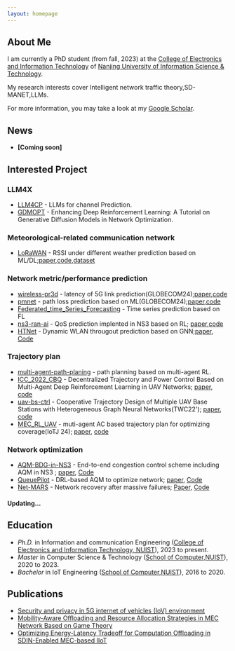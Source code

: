 ```yaml
---
layout: homepage
---
```


## About Me

I am currently a PhD student (from fall, 2023) at the [College of Electronics and Information Technology](https://dxy.nuist.edu.cn/) of [Nanjing University of Information Science & Technology](https://www.nuist.edu.cn/main.htm). 

My research interests cover Intelligent network traffic theory,SD-MANET,LLMs. 

For more information, you may take a look at my [Google Scholar](https://scholar.google.com/citations?user=0MAUpm4AAAAJ&hl=en&oi=ao).



## News

- **[Coming soon]** 





## Interested Project

### LLM4X
* [LLM4CP](https://github.com/liuboxun/LLM4CP) - LLMs for channel Prediction. 
* [GDMOPT](https://github.com/changsenxia/GDMOPT) - Enhancing Deep Reinforcement Learning: A Tutorial on Generative Diffusion Models in Network Optimization.

### Meteorological-related communication network
* [LoRaWAN](https://github.com/renata-rojasg/LoRaWAN/) - RSSI under different weather prediction based on ML/DL;[paper](https://www.sciencedirect.com/science/article/pii/S1389128624000902),[code](https://github.com/renata-rojasg/LoRaWAN/),[dataset](https://github.com/emanueleg/lora-rssi)

### Network metric/performance prediction
* [wireless-pr3d](https://github.com/samiemostafavi/wireless-pr3d) - latency of 5G link prediction(GLOBECOM24);[paper](https://ieeexplore.ieee.org/abstract/document/10437281),[code](https://github.com/samiemostafavi/wireless-pr3d)
* [pmnet](https://github.com/abman23/pmnet) - path loss prediction based on ML(GLOBECOM24);[paper](https://arxiv.org/abs/2312.03950),[code](https://github.com/abman23/pmnet)
* [Federated_time_Series_Forecasting](https://github.com/vperifan/Federated-Time-Series-Forecasting) - Time series prediction based on FL
* [ns3-ran-ai](https://github.com/signetlabdei/ns3-ran-ai) - QoS prediction implented in NS3 based on RL; [paper](https://ieeexplore.ieee.org/abstract/document/9771590/authors#authors),[code](https://github.com/signetlabdei/ns3-ran-ai)
* [HTNet](https://github.com/tedzhouhk/HTNet) - Dynamic WLAN througout prediction based on GNN;[paper](https://ieeexplore.ieee.org/document/10229047), [Code](https://github.com/tedzhouhk/HTNet)
 


### Trajectory plan
* [multi-agent-path-planing](https://github.com/changsenxia/multi_agent_path_planning) - path planning based on multi-agent RL.
* [ICC_2022_CBQ](https://github.com/chenbq/ICC_2022_CBQ) - Decentralized Trajectory and Power Control Based on Multi-Agent Deep Reinforcement  Learning in UAV Networks; [paper](https://ieeexplore.ieee.org/abstract/document/9838637), [code](https://github.com/chenbq/ICC_2022_CBQ)
* [uav-bs-ctrl](https://github.com/zhangxiaochen95/uav_bs_ctrl) -  Cooperative Trajectory Design of Multiple UAV Base Stations with Heterogeneous Graph Neural Networks(TWC22'); [paper](https://ieeexplore.ieee.org/document/9892688), [code](https://github.com/zhangxiaochen95/uav_bs_ctrl)
* [MEC_RL_UAV](https://github.com/zhuzhongzhi-50/MEC_RL_UAV/tree/test_DT_plus) - muti-agent AC based trajectory plan for optimizing coverage(IoTJ 24); [paper](https://ieeexplore.ieee.org/abstract/document/10458909), [code](https://github.com/zhuzhongzhi-50/MEC_RL_UAV/tree/test_DT_plus)



### Network optimization
* [AQM-BDG-in-NS3](https://github.com/ChangWu98/AQM-BDG-in-NS3) - End-to-end congestion control scheme including AQM in NS3 ; [paper](https://ieeexplore.ieee.org/abstract/document/10118624), [Code](https://github.com/ChangWu98/AQM-BDG-in-NS3)
* [QueuePilot](https://github.com/2dm/QueuePilot) - DRL-based AQM to optimize network; [paper](https://ieeexplore.ieee.org/abstract/document/10228975/), [Code](https://github.com/2dm/QueuePilot)
* [Net-MARS](https://github.com/matteoprata/Net-MARS.git) - Network recovery after massive failures; [Paper](https://ieeexplore.ieee.org/abstract/document/10228861/), [Code](https://github.com/matteoprata/Net-MARS.git)

#### Updating...




## Education

* *Ph.D.* in Information and communication Engineering ([College of Electronics and Information Technology, NUIST](https://dxy.nuist.edu.cn/)), 2023 to present.
* *Master* in Computer Science & Technology ([School of Computer,NUIST](https://scs.nuist.edu.cn/main.htm)), 2020 to 2023.
* *Bachelor* in IoT Engineering ([School of Computer,NUIST](https://scs.nuist.edu.cn/main.htm)), 2016 to 2020.

## Publications
* [Security and privacy in 5G internet of vehicles (IoV) environment](chrome-extension://efaidnbmnnnibpcajpcglclefindmkaj/https://www.researchgate.net/profile/Benjamin-Osibo/publication/353807350_Security_and_Privacy_in_5G_Internet_of_Vehicles_IoV_Environment/links/6112cd9f0c2bfa282a372dff/Security-and-Privacy-in-5G-Internet-of-Vehicles-IoV-Environment.pdf)
* [Mobility-Aware Offloading and Resource Allocation Strategies in MEC Network Based on Game Theory](https://onlinelibrary.wiley.com/doi/full/10.1155/2023/5216943)
* [Optimizing Energy-Latency Tradeoff for Computation Offloading in SDIN-Enabled MEC-based IIoT](https://itiis.org/digital-library/38222)

